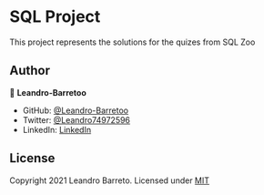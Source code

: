 # SQL Project

This project represents the solutions for the quizes from SQL Zoo

## Author
👤 **Leandro-Barretoo**

- GitHub: [@Leandro-Barretoo](https://github.com/Leandro-Barretoo)
- Twitter: [@Leandro74972596](https://twitter.com/Leandro74972596)
- LinkedIn: [LinkedIn](https://www.linkedin.com/in/leandro-miguel-gon%C3%A7alves-barreto-7079b11ba/)

## License
Copyright 2021 Leandro Barreto. Licensed under [MIT](https://opensource.org/licenses/MIT)

